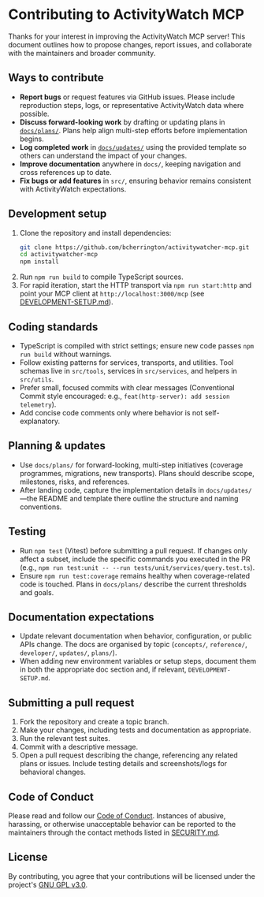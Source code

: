 # Contributing to ActivityWatch MCP

Thanks for your interest in improving the ActivityWatch MCP server! This
document outlines how to propose changes, report issues, and collaborate with
the maintainers and broader community.

## Ways to contribute

- **Report bugs** or request features via GitHub issues. Please include
  reproduction steps, logs, or representative ActivityWatch data where possible.
- **Discuss forward-looking work** by drafting or updating plans in
  [`docs/plans/`](docs/plans/). Plans help align multi-step efforts before
  implementation begins.
- **Log completed work** in [`docs/updates/`](docs/updates/) using the
  provided template so others can understand the impact of your changes.
- **Improve documentation** anywhere in `docs/`, keeping navigation and cross
  references up to date.
- **Fix bugs or add features** in `src/`, ensuring behavior remains consistent
  with ActivityWatch expectations.

## Development setup

1. Clone the repository and install dependencies:
   ```bash
   git clone https://github.com/bcherrington/activitywatcher-mcp.git
   cd activitywatcher-mcp
   npm install
   ```
2. Run `npm run build` to compile TypeScript sources.
3. For rapid iteration, start the HTTP transport via `npm run start:http` and
   point your MCP client at `http://localhost:3000/mcp` (see
   [DEVELOPMENT-SETUP.md](DEVELOPMENT-SETUP.md)).

## Coding standards

- TypeScript is compiled with strict settings; ensure new code passes
  `npm run build` without warnings.
- Follow existing patterns for services, transports, and utilities. Tool
  schemas live in `src/tools`, services in `src/services`, and helpers in
  `src/utils`.
- Prefer small, focused commits with clear messages (Conventional Commit style
  encouraged: e.g., `feat(http-server): add session telemetry`).
- Add concise code comments only where behavior is not self-explanatory.

## Planning & updates

- Use `docs/plans/` for forward-looking, multi-step initiatives (coverage
  programmes, migrations, new transports). Plans should describe scope,
  milestones, risks, and references.
- After landing code, capture the implementation details in
  `docs/updates/`—the README and template there outline the structure and
  naming conventions.

## Testing

- Run `npm test` (Vitest) before submitting a pull request. If changes only
  affect a subset, include the specific commands you executed in the PR (e.g.,
  `npm run test:unit -- --run tests/unit/services/query.test.ts`).
- Ensure `npm run test:coverage` remains healthy when coverage-related code is
  touched. Plans in `docs/plans/` describe the current thresholds and goals.

## Documentation expectations

- Update relevant documentation when behavior, configuration, or public APIs
  change. The docs are organised by topic (`concepts/`, `reference/`,
  `developer/`, `updates/`, `plans/`).
- When adding new environment variables or setup steps, document them in both
  the appropriate doc section and, if relevant, `DEVELOPMENT-SETUP.md`.

## Submitting a pull request

1. Fork the repository and create a topic branch.
2. Make your changes, including tests and documentation as appropriate.
3. Run the relevant test suites.
4. Commit with a descriptive message.
5. Open a pull request describing the change, referencing any related plans or
   issues. Include testing details and screenshots/logs for behavioral changes.

## Code of Conduct

Please read and follow our [Code of Conduct](CODE_OF_CONDUCT.md). Instances of
abusive, harassing, or otherwise unacceptable behavior can be reported to the
maintainers through the contact methods listed in [SECURITY.md](SECURITY.md).

## License

By contributing, you agree that your contributions will be licensed under the
project's [GNU GPL v3.0](LICENSE).
